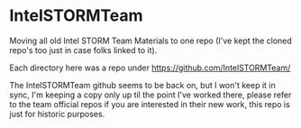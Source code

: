 # IntelSTORMTeam
Moving all old Intel STORM Team Materials to one repo (I've kept the cloned repo's too just in case folks linked to it).

Each directory here was a repo under https://github.com/IntelSTORMTeam/

The IntelSTORMTeam github seems to be back on, but I won't keep it in sync, I'm keeping a copy only up til the point
I've worked there, please refer to the team official repos if you are interested in their new work, this repo is
just for historic purposes.
